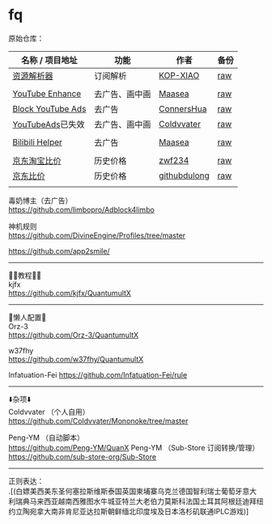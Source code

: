 # fq

原始仓库：  
  
| 名称 / 项目地址                                                                                                                      | 功能      | 作者                                                                     | 备份                                                                                                |
| ------------------------------------------------------------------------------------------------------------------------------ | ------- | ---------------------------------------------------------------------- | ------------------------------------------------------------------------------------------------- |
| [资源解析器](https://raw.githubusercontent.com/KOP-XIAO/QuantumultX/master/Scripts/resource-parser.js)                              | 订阅解析    | [KOP-XIAO](https://github.com/KOP-XIAO/QuantumultX?tab=readme-ov-file) | [raw](https://raw.githubusercontent.com/a0n1/wall/main/qx/Scripts/resource-parser.js)             |
|                                                                                                                                |         |                                                                        |                                                                                                   |
| [YouTube Enhance](https://raw.githubusercontent.com/Maasea/sgmodule/master/YouTube.Enhance.sgmodule)                           | 去广告、画中画 | [Maasea](https://github.com/Maasea/sgmodule)                           | [raw](https://raw.githubusercontent.com/a0n1/wall/main/qx/rewrite/YouTube.Enhance.sgmodule)       |
| [Block YouTube Ads](https://raw.githubusercontent.com/ConnersHua/RuleGo/master/Surge/Module/Block/YouTubeAds.sgmodule)         | 去广告     | [ConnersHua](https://github.com/ConnersHua/RuleGo)                     | [raw](https://raw.githubusercontent.com/a0n1/wall/main/qx/rewrite/Block%20YouTube%20Ads.sgmodule) |
| [YouTubeAds](https://raw.githubusercontent.com/Coldvvater/Mononoke/master/QuantumultX/Rewrite/Adblock/YouTubeAds.qxrewrite)已失效 | 去广告、画中画 | [Coldvvater](https://github.com/Coldvvater/Mononoke)                   | [raw](https://raw.githubusercontent.com/a0n1/wall/main/qx/rewrite/YouTubeAds.qxrewrite)           |
|                                                                                                                                |         |                                                                        |                                                                                                   |
| [Bilibili Helper](https://raw.githubusercontent.com/Maasea/sgmodule/master/Bilibili.Helper.sgmodule)                           | 去广告     | [Maasea](https://github.com/Maasea/sgmodule)                           | [raw](https://raw.githubusercontent.com/a0n1/wall/main/qx/rewrite/Bilibili.Helper.sgmodule)       |
|                                                                                                                                |         |                                                                        |                                                                                                   |
| [京东淘宝比价](https://raw.githubusercontent.com/zwf234/rules/master/QuantumultX/price.conf)                                         | 历史价格    | [zwf234](https://github.com/zwf234/rules)                              | [raw](https://raw.githubusercontent.com/a0n1/wall/main/qx/rewrite/jd_tb_price.conf)               |
| [京东比价](https://raw.githubusercontent.com/githubdulong/Script/master/jd_price2.sgmodule)                                        | 历史价格    | [githubdulong](https://github.com/githubdulong/Script)                 | [raw](https://raw.githubusercontent.com/a0n1/wall/main/qx/rewrite/jd_price.conf)                  |
|                                                                                                                                |         |                                                                        |                                                                                                   |

毒奶博主（去广告）  
https://github.com/limbopro/Adblock4limbo
  
神机规则  
https://github.com/DivineEngine/Profiles/tree/master

https://github.com/app2smile/
****
👩‍🏫教程👩‍🏫  
kjfx  
https://github.com/kjfx/QuantumultX
****
🥱懒人配置🥱  
Orz-3  
https://github.com/Orz-3/QuantumultX
  
w37fhy  
https://github.com/w37fhy/QuantumultX  

Infatuation-Fei
https://github.com/Infatuation-Fei/rule   
****
⬇️杂项⬇️  
Coldvvater （个人自用）  
https://github.com/Coldvvater/Mononoke/tree/master
  
Peng-YM （自动脚本）  
https://github.com/Peng-YM/QuanX
Peng-YM （Sub-Store 订阅转换/管理）  
https://github.com/sub-store-org/Sub-Store
****
正则表达：  
.[(白嫖美西美东圣何塞拉斯维斯泰国英国柬埔寨乌克兰德国智利瑞士葡萄牙意大利瑞典马来西亚越南西雅图水牛城亚特兰大老伯力莫斯科法国土耳其阿根廷迪拜纽约立陶宛拿大南非肯尼亚达拉斯朝鲜缅北印度埃及日本洛杉矶联通IPLC游戏)]
